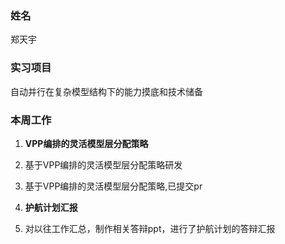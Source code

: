 ### 姓名
郑天宇

### 实习项目
自动并行在复杂模型结构下的能力摸底和技术储备

### 本周工作

1. **VPP编排的灵活模型层分配策略**

  1. 基于VPP编排的灵活模型层分配策略研发
  2. 基于VPP编排的灵活模型层分配策略,已提交pr

2. **护航计划汇报**

  1. 对以往工作汇总，制作相关答辩ppt，进行了护航计划的答辩汇报



